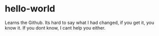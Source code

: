 # hello-world
Learns the Github.
Its hard to say what I had changed,
if you get it, you know it.
If you dont know, I cant help you either.
